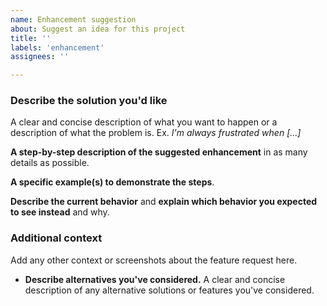 ```yaml
---
name: Enhancement suggestion
about: Suggest an idea for this project
title: ''
labels: 'enhancement'
assignees: ''

---
```

<!--

#### Before submitting an enhancement suggestion

- **Check the [FAQs](https://pcah.github.io/pca-package-example/faq/)** for a list of common questions and problems.
- **Check that your idea of the enhancement does not already exist in the [issue tracker](https://github.com/pcah/pca-package-example/issues)**.

#### How to submit a valueable and informative enhancement suggestion?

Check our [bug reporting guideline](https://pcah.github.io/pca-package-example/contributing/).

-->

### Describe the solution you'd like

A clear and concise description of what you want to happen or a description of what the problem is. Ex. *I'm always frustrated when [...]*

**A step-by-step description of the suggested enhancement** in as many details as possible.

**A specific example(s) to demonstrate the steps**.

**Describe the current behavior** and **explain which behavior you expected to see instead** and why.

### Additional context

Add any other context or screenshots about the feature request here.

- **Describe alternatives you've considered.** A clear and concise description of any alternative solutions or features you've considered.
